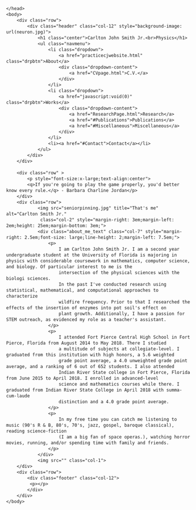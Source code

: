 <!DOCTYPE html>
<html lang="en">
	<head>
		<meta charset="UTF-8">
		<meta name="viewport" content="width=device-width, initial-scale=1.0">
		<title>Carlton John Smith Jr.</title>
		<link rel="stylesheet" type="text/css" href="practicecss.css">

	</head>
	<body>
		<div class="row">
			<div class="header" class="col-12" style="background-image: url(neuron.jpg)">
				<h1 class="center">Carlton John Smith Jr.<br>Physics</h1>
				<ul class="navmenu">
					<li class="dropdown">
						<a href="practicecjwebsite.html" class="drpbtn">About</a>
						<div class="dropdown-content">
							<a href="CVpage.html">C.V.</a>
						</div>
					</li>
					<li class="dropdown">
						<a href="javascript:void(0)" class="drpbtn">Works</a>
						<div class="dropdown-content">
							<a href="ResearchPage.html">Research</a>
							<a href="#Publications">Publications</a>
							<a href="#Miscellaneous">Miscellaneous</a>
						</div>
					</li>
					<li><a href="#Contact">Contact</a></li>
				</ul>
			</div>
		</div>

		<div class="row" >
			<p style="font-size:x-large;text-align:center">
			<q>If you're going to play the game properly, you'd better know every rule.</q> - Barbara Charline Jordan</p>
		</div>
		<div class="row">
				<img src="seniorpinning.jpg" title="That's me" alt="Carlton Smith Jr."
				 class="col-2" style="margin-right: 3em;margin-left: 2em;height: 25em;margin-bottom: 3em;">
				<div class="about_me_text" class="col-7" style="margin-right: 2.5em;font-size: large;line-height: 2;margin-left: 7.5em;">
					<p>
						I am Carlton John Smith Jr. I am a second year undergraduate student at the University of Florida is majoring in physics with considerable coursework in mathematics, computer science, and biology. Of particular interest to me is the
						intersection of the physical sciences with the biologi sciences.
						In the past I've conducted research using statistical, mathematical, and computational approaches to characterize
						wildfire frequency. Prior to that I researched the effects of the insertion of enzymes into pot soil's effect on
						plant growth. Additionally, I have a passion for STEM outreach, as evidenced my role as a teacher's assistant.
					</p>
					<p>
						I attended Fort Pierce Central High School in Fort Pierce, Florida from August 2014 to May 2018. There I studied
						a multitude of subjects at collegiate-level. I graduated from this institution with high honors, a 5.6 weighted
						grade point average, a 4.0 unweighted grade point average, and a ranking of 6 out of 652 students. I also attended
						Indian River State college in Fort Pierce, Florida from June 2015 to April 2018. I enrolled in advanced-level
						science and mathematics courses while there. I graduated from Indian River State College in April 2018 with summa-cum-laude
						distinction and a 4.0 grade point average.
					</p>
					<p>
						In my free time you can catch me listening to music (90's R & B, 80's, 70's, jazz, gospel, baroque classical), reading science-fiction
						(I am a big fan of space operas.), watching horror movies, running, and/or spending time with family and friends.
					</p>
				</div>
				<img src="" class="col-1">
		</div>
		<div class="row">
			<div class="footer" class="col-12">
			 <p></p>
			</div>
		</div>
	</body>
</html>
